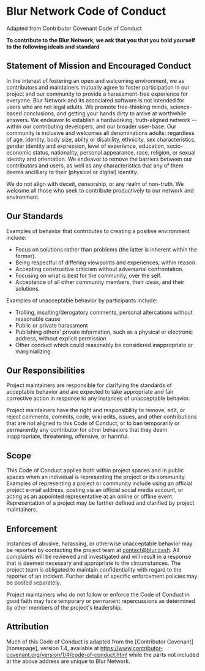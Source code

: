 # Blur Network Code of Conduct
Adapted from Contributor Covenant Code of Conduct

**To contribute to the Blur Network, we ask that you that you hold yourself to the following ideals and standard**

## Statement of Mission and Encouraged Conduct

In the interest of fostering an open and welcoming environment, we as
contributors and maintainers mutually agree to foster participation in our project and
our community to provide a harassment-free experience for everyone.  Blur Network
and its associated software is not intended for users who are not legal adults.  We promote
free-thinking minds, science-based conclusions, and getting your hands dirty to arrive at 
worthwhile answers.  We endeavor to establish a hardworking, truth-aligned network --
within our contributing developers, and our broader user-base.  Our community is inclusive
and welcomes all denominations adults: regardless of age, identity, body
size, abilty or disability, ethnicity, sex characteristics, gender identity and expression,
level of experience, education, socio-economic status, nationality, personal
appearance, race, religion, or sexual identity and orientation.  We endeavor to remove 
the barriers between our contributors and users, as well as any characteristics that any 
of them deems ancilliary to their (physical or digital) identity.

We do not align with deceit, censorship, or any realm of non-truth. We welcome all those
who seek to contribute productively to our network and environment. 

## Our Standards

Examples of behavior that contributes to creating a positive environment
include:

* Focus on solutions rather than problems (the latter is inherent within the former).
* Being respectful of differing viewpoints and experiences, within reason.
* Accepting constructive criticism without adversarial confrontation.
* Focusing on what is best for the community, over the self.
* Acceptance of all other community members, their ideas, and their solutions.

Examples of unacceptable behavior by participants include:

* Trolling, insulting/derogatory comments, personal altercations without reasonable cause
* Public or private harassment
* Publishing others' private information, such as a physical or electronic
 address, without explicit permission
* Other conduct which could reasonably be considered inappropriate or marginializing

## Our Responsibilities

Project maintainers are responsible for clarifying the standards of acceptable
behavior and are expected to take appropriate and fair corrective action in
response to any instances of unacceptable behavior.

Project maintainers have the right and responsibility to remove, edit, or
reject comments, commits, code, wiki edits, issues, and other contributions
that are not aligned to this Code of Conduct, or to ban temporarily or
permanently any contributor for other behaviors that they deem inappropriate,
threatening, offensive, or harmful.

## Scope

This Code of Conduct applies both within project spaces and in public spaces
when an individual is representing the project or its community. Examples of
representing a project or community include using an official project e-mail
address, posting via an official social media account, or acting as an appointed
representative at an online or offline event. Representation of a project may be
further defined and clarified by project maintainers.

## Enforcement

Instances of abusive, harassing, or otherwise unacceptable behavior may be
reported by contacting the project team at contact@blur.cash. All
complaints will be reviewed and investigated and will result in a response that
is deemed necessary and appropriate to the circumstances. The project team is
obligated to maintain confidentiality with regard to the reporter of an incident.
Further details of specific enforcement policies may be posted separately.

Project maintainers who do not follow or enforce the Code of Conduct in good
faith may face temporary or permanent repercussions as determined by other
members of the project's leadership.

## Attribution

Much of this Code of Conduct is adapted from the [Contributor Covenant][homepage], version 1.4,
available at https://www.contributor-covenant.org/version/1/4/code-of-conduct.html
while the parts not included at the above address are unique to Blur Network.
